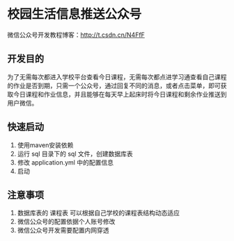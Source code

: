 # 校园生活信息推送公众号
微信公众号开发教程博客：http://t.csdn.cn/N4FfF
## 开发目的
为了无需每次都进入学校平台查看今日课程，无需每次都点进学习通查看自己课程的作业是否到期，只需一个公众号，通过回复不同的消息，或者点击菜单，即可获取今日课程和作业信息，并且能够在每天早上起床时将今日课程和剩余作业推送到用户微信。
## 快速启动
1. 使用maven安装依赖
2. 运行 sql 目录下的 sql 文件，创建数据库表
3. 修改 application.yml 中的配置信息
4. 启动
## 注意事项
1. 数据库表的 课程表 可以根据自己学校的课程表结构动态适应
2. 微信公众号的配置依据个人账号修改
3. 微信公众号开发需要配置内网穿透